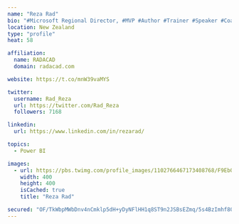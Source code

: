 ```yaml
---
name: "Reza Rad"
bio: "#Microsoft Regional Director, #MVP #Author #Trainer #Speaker #Coach #Consultant #PowerBI "
location: New Zealand
type: "profile"
heat: 58

affiliation:
  name: RADACAD
  domain: radacad.com

website: https://t.co/mnW39vaMYS

twitter:
  username: Rad_Reza
  url: https://twitter.com/Rad_Reza
  followers: 7168

linkedin:
  url: https://www.linkedin.com/in/rezarad/

topics:
  - Power BI

images:
  - url: https://pbs.twimg.com/profile_images/1102766467173408768/F9EbQENa_400x400.png
    width: 400
    height: 400
    isCached: true
    title: "Reza Rad"

secured: "OF/TkWbpMWbDnv4nCmklp5dH+yDyNFlHH1q8ST9n2JSBsEZmq/5s4BzImhf80ps0nb7E3R53psoONkdT+nt110Fbqy08iZLxmojxqFQ3N1e8xFcMaJLKEGv0JumZjeYenIgWXy3c4V8zJMBrvMu9YXqnWwdGD1ONePY2je5D/ERw94AeUElp1JwEsK8sKS2u3yW1SLndlJiQvZWiiWXCLDpMq6Yk84lXito9V5vA24tWCq5V47rCpYdwUvRLtGbSwZLUXw9uSqORlErkgm1O0UaB0ouCvxZiFmKPFNexLW49MyTlTU+g16gNSDq3Ap3UZ8l6Ko2Fv4g95uz6TLNoiOeGlJesJPYKgzkWzULCklalmSXdJc0MmLH4SnUDyNfLVN64e3NKcw8cCLdVidEs/PHPCGyEIZq+Go4nFZ5KV7o=;eBOkem27pMgTqLs7L4Avhg=="
---
```


